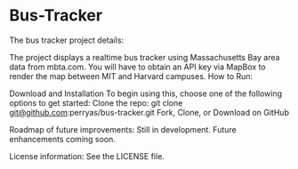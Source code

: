 # Bus-Tracker

The bus tracker project details:

The project displays a realtime bus tracker using Massachusetts Bay area data from mbta.com. You will have to obtain an API key via MapBox to render the map between MIT and Harvard campuses.
How to Run:

Download and Installation To begin using this, choose one of the following options to get started: Clone the repo: git clone git@github.com:perryas/bus-tracker.git Fork, Clone, or Download on GitHub

Roadmap of future improvements: Still in development. Future enhancements coming soon.

License information: See the LICENSE file.
